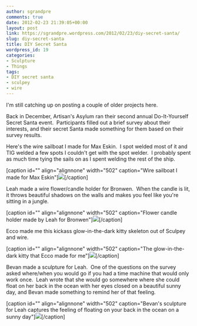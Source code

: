 ```yaml
---
author: sgrandpre
comments: true
date: 2012-02-23 21:39:05+00:00
layout: post
link: https://sgrandpre.wordpress.com/2012/02/23/diy-secret-santa/
slug: diy-secret-santa
title: DIY Secret Santa
wordpress_id: 19
categories:
- Sculpture
- Things
tags:
- DIY secret santa
- sculpey
- wire
---
```


I'm still catching up on posting a couple of older projects here.

Back in December, Artisan's Asylum ran their second annual Do-It-Yourself Secret Santa event.  Participants filled out a brief survey about their interests, and their secret Santa made something for them based on their survey results.

Here's the wire sailboat I made for Max Eskin.  I spot welded most of it and TIG welded a few spots I couldn't get with the spot welder.  I probably spent as much time tying the sails on as I spent welding the rest of the ship.



[caption id="" align="alignnone" width="502" caption="Wire sailboat I made for Max Eskin"]![](http://a3.sphotos.ak.fbcdn.net/hphotos-ak-snc7/403168_553326068036_7500947_31373689_27661521_n.jpg)[/caption]



Leah made a wire flower/candle holder for Bronwen.  When the candle is lit, it throws beautiful shadows on the walls and makes you feel like you're sitting in a jungle.

[caption id="" align="alignnone" width="502" caption="Flower candle holder made by Leah for Bronwen"]![](http://a2.sphotos.ak.fbcdn.net/hphotos-ak-ash4/383927_553326102966_7500947_31373691_517969978_n.jpg)[/caption]



Ecco made me this kickass glow-in-the-dark kitty skeleton out of Sculpey and wire.

[caption id="" align="alignnone" width="502" caption="The glow-in-the-dark kitty that Ecco made for me"]![](http://sphotos.xx.fbcdn.net/hphotos-ash4/399325_553325953266_7500947_31373682_574207138_n.jpg)[/caption]



Bevan made a sculpture for Leah.  One of the questions on the survey asked where/when you would go if you had a time machine that would only work once.  Leah wrote that she would go somewhere where she could float on her back in the ocean with her eyes closed on a beautiful sunny day, and Bevan made something to remind her of that feeling.

[caption id="" align="alignnone" width="502" caption="Bevan's sculpture for Leah captures the feeling of floating on your back in the ocean on a sunny day"]![](http://sphotos.xx.fbcdn.net/hphotos-ash4/378559_553325968236_7500947_31373683_290938839_n.jpg)[/caption]
